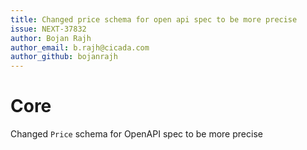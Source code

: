 ```yaml
---
title: Changed price schema for open api spec to be more precise
issue: NEXT-37832
author: Bojan Rajh
author_email: b.rajh@cicada.com
author_github: bojanrajh
---
```

# Core
Changed `Price` schema for OpenAPI spec to be more precise
